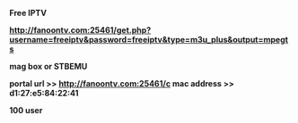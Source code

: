 <b>Free IPTV <b>


http://fanoontv.com:25461/get.php?username=freeiptv&password=freeiptv&type=m3u_plus&output=mpegts


mag box or STBEMU 

portal url >> http://fanoontv.com:25461/c
mac address >> d1:27:e5:84:22:41


100 user
